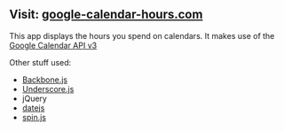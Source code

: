 ## Visit: [google-calendar-hours.com](http://google-calendar-hours.com/)

This app displays the hours you spend on calendars. It makes use of the [Google Calendar API v3](https://developers.google.com/google-apps/calendar/)

Other stuff used:
* [Backbone.js](http://backbonejs.org/)
* [Underscore.js](http://documentcloud.github.com/underscore/#)
* jQuery
* [datejs](http://www.datejs.com/)
* [spin.js](http://fgnass.github.com/spin.js/)